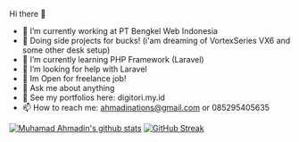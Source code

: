 Hi there 👋

- 🔭 I’m currently working at PT Bengkel Web Indonesia
- 🤑 Doing side projects for bucks! (i'am dreaming of VortexSeries VX6 and some other desk setup)
- 🌱 I’m currently learning PHP Framework (Laravel)
- 🤔 I’m looking for help with Laravel
- 📂 Im Open for freelance job!
- 💬 Ask me about anything
- 🧷 See my portfolios here: digitori.my.id
- 📫 How to reach me: ahmadinations@gmail.com or 085295405635

[![Muhamad Ahmadin's github stats](https://github-readme-stats.vercel.app/api?username=MuhamadAhmadin)](https://github.com/MuhamadAhmadin)
[![GitHub Streak](https://github-readme-streak-stats.herokuapp.com/?user=MuhamadAhmadin&theme=light)](https://github.com/DenverCoder1/github-readme-streak-stats)

<!--START_SECTION:waka-->
<!--END_SECTION:waka-->
